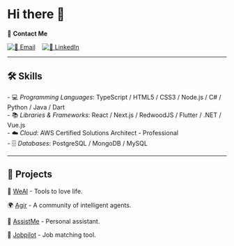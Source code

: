 # Hi there 👋

📧 **Contact Me**  

[![📧 Email](https://img.shields.io/badge/Email-yinfeng.guo%40live.com-blue?style=flat-square&logo=microsoft-outlook)](mailto:yinfeng.guo@live.com) &nbsp;&nbsp; [![💼 LinkedIn](https://img.shields.io/badge/LinkedIn-Stevenzg-blue?style=flat-square&logo=linkedin)](https://www.linkedin.com/in/stevenzg/)

---

## 🛠️ Skills

\- 💻 _Programming Languages_: TypeScript / HTML5 / CSS3 / Node.js / C# / Python / Java / Dart  
\- 📚 _Libraries & Frameworks_: React / Next.js / RedwoodJS / Flutter / .NET / Vue.js  
\- ☁️ _Cloud_: AWS Certified Solutions Architect - Professional  
\- 🗄️ _Databases_: PostgreSQL / MongoDB / MySQL  

---

## 🚀 Projects

🌟 [WeAI](https://weai.life) - Tools to love life.

🌍 [Agir](https://agir.cc) - A community of intelligent agents.  

🤖 [AssistMe](https://assistme.co.nz) - Personal assistant.  

🎯 [Jobpilot](https://jobpilot.co.nz) - Job matching tool.  


<!--
**stevenzg/stevenzg** is a ✨ _special_ ✨ repository because its `README.md` (this file) appears on your GitHub profile.

Here are some ideas to get you started:

- 🔭 I’m currently working on ...
- 🌱 I’m currently learning ...
- 👯 I’m looking to collaborate on ...
- 🤔 I’m looking for help with ...
- 💬 Ask me about ...
- 📫 How to reach me: ...
- 😄 Pronouns: ...
- ⚡ Fun fact: ...
-->
